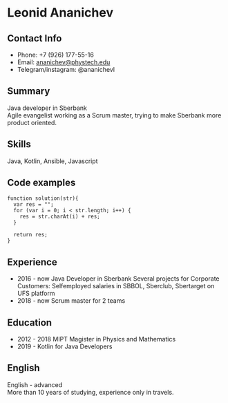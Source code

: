 # Leonid Ananichev
## Contact Info
* Phone: +7 (926) 177-55-16
* Email: ananichev@phystech.edu
* Telegram/instagram: @ananichevl
## Summary
Java developer in Sberbank   
Agile evangelist working as a Scrum master, trying to make Sberbank more product oriented. 
## Skills
Java, Kotlin, Ansible, Javascript
## Code examples
```
function solution(str){
  var res = "";
  for (var i = 0; i < str.length; i++) {
    res = str.charAt(i) + res;
  }
  
  return res;
}
```
## Experience
* 2016 - now Java Developer in Sberbank
Several projects for Corporate Customers: Selfemployed salaries in SBBOL, Sberclub, Sbertarget on UFS platform
* 2018 - now Scrum master for 2 teams
## Education
* 2012 - 2018 MIPT Magister in Physics and Mathematics
* 2019 - Kotlin for Java Developers
## English
English - advanced  
More than 10 years of studying, experience only in travels. 
